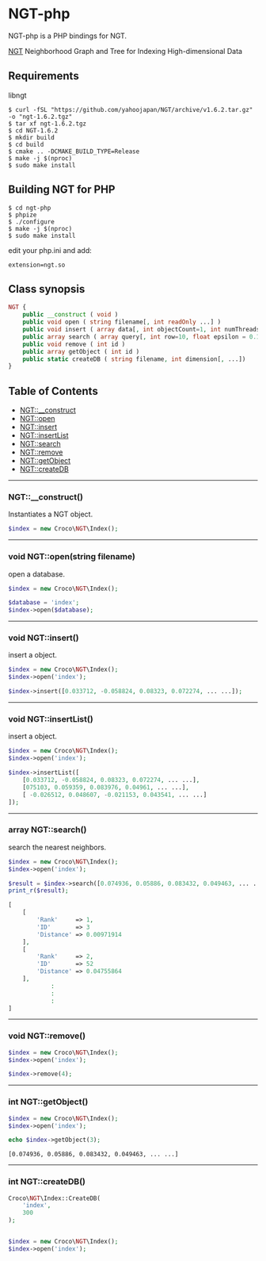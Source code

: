 # NGT-php

NGT-php is a PHP bindings for NGT.

[NGT](https://github.com/yahoojapan/NGT) Neighborhood Graph and Tree for Indexing High-dimensional Data

## Requirements

libngt

```
$ curl -fSL "https://github.com/yahoojapan/NGT/archive/v1.6.2.tar.gz" -o "ngt-1.6.2.tgz"
$ tar xf ngt-1.6.2.tgz
$ cd NGT-1.6.2
$ mkdir build
$ cd build
$ cmake .. -DCMAKE_BUILD_TYPE=Release
$ make -j $(nproc)
$ sudo make install
```

## Building NGT for PHP

```
$ cd ngt-php
$ phpize
$ ./configure
$ make -j $(nproc)
$ sudo make install
```

edit your php.ini and add:

```
extension=ngt.so
```

## Class synopsis

```php
NGT {
    public __construct ( void )
    public void open ( string filename[, int readOnly ...] )
    public void insert ( array data[, int objectCount=1, int numThreads=8] )
    public array search ( array query[, int row=10, float epsilon = 0.1, int edgeSize = -1] )
    public void remove ( int id )
    public array getObject ( int id )
    public static createDB ( string filename, int dimension[, ...])
}
```

## Table of Contents

* [NGT::__construct](#__construct)
* [NGT::open](#open)
* [NGT::insert](#insert)
* [NGT::insertList](#insertlist)
* [NGT::search](#search)
* [NGT::remove](#remove)
* [NGT::getObject](#getobject)
* [NGT::createDB](#createdb)

-----

### <a name="__construct">NGT::__construct()

Instantiates a NGT object.

```php
$index = new Croco\NGT\Index();
```

-----

### <a name="open">void NGT::open(string filename)

open a database.

```php
$index = new Croco\NGT\Index();

$database = 'index';
$index->open($database);
```

-----

### <a name="insert">void NGT::insert()

insert a object.

```php
$index = new Croco\NGT\Index();
$index->open('index');

$index->insert([0.033712, -0.058824, 0.08323, 0.072274, ... ...]);
```

-----

### <a name="insertlist">void NGT::insertList()

insert a object.

```php
$index = new Croco\NGT\Index();
$index->open('index');

$index->insertList([
    [0.033712, -0.058824, 0.08323, 0.072274, ... ...],
    [075103, 0.059359, 0.083976, 0.04961, ... ...],
    [ -0.026512, 0.048607, -0.021153, 0.043541, ... ...]
]);
```

-----

### <a name="search">array NGT::search()

search the nearest neighbors.

```php
$index = new Croco\NGT\Index();
$index->open('index');

$result = $index->search([0.074936, 0.05886, 0.083432, 0.049463, ... ...]);
print_r($result);
```

```php
[
    [
        'Rank'     => 1, 
        'ID'       => 3
        'Distance' => 0.00971914
    ],
    [
        'Rank'     => 2, 
        'ID'       => 52
        'Distance' => 0.04755864
    ],
            :
            :
            :
]
```

-----

### <a name="remove">void NGT::remove()

```php
$index = new Croco\NGT\Index();
$index->open('index');

$index->remove(4);
```

-----

### <a name="getobject">int NGT::getObject()

```php
$index = new Croco\NGT\Index();
$index->open('index');

echo $index->getObject(3);
```

```
[0.074936, 0.05886, 0.083432, 0.049463, ... ...]
```
-----

### <a name="createdb">int NGT::createDB()

```php
Croco\NGT\Index::CreateDB(
    'index',
    300
);


$index = new Croco\NGT\Index();
$index->open('index');
```
